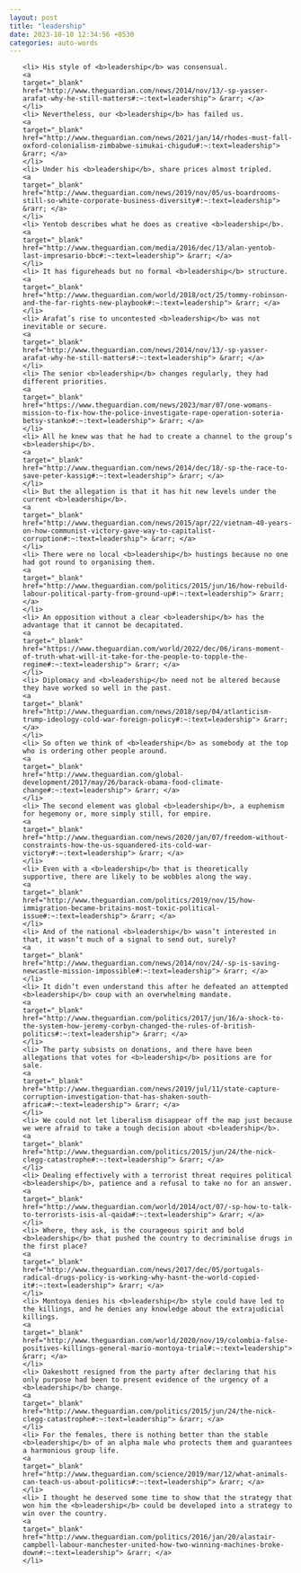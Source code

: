 ```yaml
---
layout: post
title: "leadership"
date: 2023-10-10 12:34:56 +0530
categories: auto-words
---
```

<ol>

    <li> His style of <b>leadership</b> was consensual.
    <a 
    target="_blank" 
    href="http://www.theguardian.com/news/2014/nov/13/-sp-yasser-arafat-why-he-still-matters#:~:text=leadership"> &rarr; </a>
    </li>
    <li> Nevertheless, our <b>leadership</b> has failed us.
    <a 
    target="_blank" 
    href="http://www.theguardian.com/news/2021/jan/14/rhodes-must-fall-oxford-colonialism-zimbabwe-simukai-chigudu#:~:text=leadership"> &rarr; </a>
    </li>
    <li> Under his <b>leadership</b>, share prices almost tripled.
    <a 
    target="_blank" 
    href="http://www.theguardian.com/news/2019/nov/05/us-boardrooms-still-so-white-corporate-business-diversity#:~:text=leadership"> &rarr; </a>
    </li>
    <li> Yentob describes what he does as creative <b>leadership</b>.
    <a 
    target="_blank" 
    href="http://www.theguardian.com/media/2016/dec/13/alan-yentob-last-impresario-bbc#:~:text=leadership"> &rarr; </a>
    </li>
    <li> It has figureheads but no formal <b>leadership</b> structure.
    <a 
    target="_blank" 
    href="http://www.theguardian.com/world/2018/oct/25/tommy-robinson-and-the-far-rights-new-playbook#:~:text=leadership"> &rarr; </a>
    </li>
    <li> Arafat’s rise to uncontested <b>leadership</b> was not inevitable or secure.
    <a 
    target="_blank" 
    href="http://www.theguardian.com/news/2014/nov/13/-sp-yasser-arafat-why-he-still-matters#:~:text=leadership"> &rarr; </a>
    </li>
    <li> The senior <b>leadership</b> changes regularly, they had different priorities.
    <a 
    target="_blank" 
    href="https://www.theguardian.com/news/2023/mar/07/one-womans-mission-to-fix-how-the-police-investigate-rape-operation-soteria-betsy-stanko#:~:text=leadership"> &rarr; </a>
    </li>
    <li> All he knew was that he had to create a channel to the group’s <b>leadership</b>.
    <a 
    target="_blank" 
    href="http://www.theguardian.com/news/2014/dec/18/-sp-the-race-to-save-peter-kassig#:~:text=leadership"> &rarr; </a>
    </li>
    <li> But the allegation is that it has hit new levels under the current <b>leadership</b>.
    <a 
    target="_blank" 
    href="http://www.theguardian.com/news/2015/apr/22/vietnam-40-years-on-how-communist-victory-gave-way-to-capitalist-corruption#:~:text=leadership"> &rarr; </a>
    </li>
    <li> There were no local <b>leadership</b> hustings because no one had got round to organising them.
    <a 
    target="_blank" 
    href="http://www.theguardian.com/politics/2015/jun/16/how-rebuild-labour-political-party-from-ground-up#:~:text=leadership"> &rarr; </a>
    </li>
    <li> An opposition without a clear <b>leadership</b> has the advantage that it cannot be decapitated.
    <a 
    target="_blank" 
    href="https://www.theguardian.com/world/2022/dec/06/irans-moment-of-truth-what-will-it-take-for-the-people-to-topple-the-regime#:~:text=leadership"> &rarr; </a>
    </li>
    <li> Diplomacy and <b>leadership</b> need not be altered because they have worked so well in the past.
    <a 
    target="_blank" 
    href="http://www.theguardian.com/news/2018/sep/04/atlanticism-trump-ideology-cold-war-foreign-policy#:~:text=leadership"> &rarr; </a>
    </li>
    <li> So often we think of <b>leadership</b> as somebody at the top who is ordering other people around.
    <a 
    target="_blank" 
    href="http://www.theguardian.com/global-development/2017/may/26/barack-obama-food-climate-change#:~:text=leadership"> &rarr; </a>
    </li>
    <li> The second element was global <b>leadership</b>, a euphemism for hegemony or, more simply still, for empire.
    <a 
    target="_blank" 
    href="http://www.theguardian.com/news/2020/jan/07/freedom-without-constraints-how-the-us-squandered-its-cold-war-victory#:~:text=leadership"> &rarr; </a>
    </li>
    <li> Even with a <b>leadership</b> that is theoretically supportive, there are likely to be wobbles along the way.
    <a 
    target="_blank" 
    href="http://www.theguardian.com/politics/2019/nov/15/how-immigration-became-britains-most-toxic-political-issue#:~:text=leadership"> &rarr; </a>
    </li>
    <li> And of the national <b>leadership</b> wasn’t interested in that, it wasn’t much of a signal to send out, surely?
    <a 
    target="_blank" 
    href="http://www.theguardian.com/news/2014/nov/24/-sp-is-saving-newcastle-mission-impossible#:~:text=leadership"> &rarr; </a>
    </li>
    <li> It didn’t even understand this after he defeated an attempted <b>leadership</b> coup with an overwhelming mandate.
    <a 
    target="_blank" 
    href="http://www.theguardian.com/politics/2017/jun/16/a-shock-to-the-system-how-jeremy-corbyn-changed-the-rules-of-british-politics#:~:text=leadership"> &rarr; </a>
    </li>
    <li> The party subsists on donations, and there have been allegations that votes for <b>leadership</b> positions are for sale.
    <a 
    target="_blank" 
    href="http://www.theguardian.com/news/2019/jul/11/state-capture-corruption-investigation-that-has-shaken-south-africa#:~:text=leadership"> &rarr; </a>
    </li>
    <li> We could not let liberalism disappear off the map just because we were afraid to take a tough decision about <b>leadership</b>.
    <a 
    target="_blank" 
    href="http://www.theguardian.com/politics/2015/jun/24/the-nick-clegg-catastrophe#:~:text=leadership"> &rarr; </a>
    </li>
    <li> Dealing effectively with a terrorist threat requires political <b>leadership</b>, patience and a refusal to take no for an answer.
    <a 
    target="_blank" 
    href="http://www.theguardian.com/world/2014/oct/07/-sp-how-to-talk-to-terrorists-isis-al-qaida#:~:text=leadership"> &rarr; </a>
    </li>
    <li> Where, they ask, is the courageous spirit and bold <b>leadership</b> that pushed the country to decriminalise drugs in the first place?
    <a 
    target="_blank" 
    href="http://www.theguardian.com/news/2017/dec/05/portugals-radical-drugs-policy-is-working-why-hasnt-the-world-copied-it#:~:text=leadership"> &rarr; </a>
    </li>
    <li> Montoya denies his <b>leadership</b> style could have led to the killings, and he denies any knowledge about the extrajudicial killings.
    <a 
    target="_blank" 
    href="http://www.theguardian.com/world/2020/nov/19/colombia-false-positives-killings-general-mario-montoya-trial#:~:text=leadership"> &rarr; </a>
    </li>
    <li> Oakeshott resigned from the party after declaring that his only purpose had been to present evidence of the urgency of a <b>leadership</b> change.
    <a 
    target="_blank" 
    href="http://www.theguardian.com/politics/2015/jun/24/the-nick-clegg-catastrophe#:~:text=leadership"> &rarr; </a>
    </li>
    <li> For the females, there is nothing better than the stable <b>leadership</b> of an alpha male who protects them and guarantees a harmonious group life.
    <a 
    target="_blank" 
    href="http://www.theguardian.com/science/2019/mar/12/what-animals-can-teach-us-about-politics#:~:text=leadership"> &rarr; </a>
    </li>
    <li> I thought he deserved some time to show that the strategy that won him the <b>leadership</b> could be developed into a strategy to win over the country.
    <a 
    target="_blank" 
    href="http://www.theguardian.com/politics/2016/jan/20/alastair-campbell-labour-manchester-united-how-two-winning-machines-broke-down#:~:text=leadership"> &rarr; </a>
    </li>